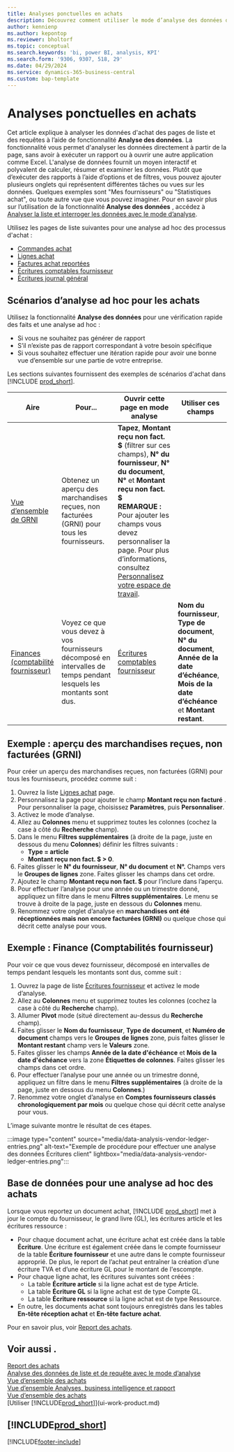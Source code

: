 ```yaml
---
title: Analyses ponctuelles en achats
description: Découvrez comment utiliser le mode d’analyse des données dans les achats pour analyser les données.
author: kennienp
ms.author: kepontop
ms.reviewer: bholtorf
ms.topic: conceptual
ms.search.keywords: 'bi, power BI, analysis, KPI'
ms.search.form: '9306, 9307, 518, 29'
ms.date: 04/29/2024
ms.service: dynamics-365-business-central
ms.custom: bap-template
---
```


# <a name="ad-hoc-analyses-in-purchasing"></a>Analyses ponctuelles en achats

Cet article explique à analyser les données d'achat des pages de liste et des requêtes à l’aide de fonctionnalité **Analyse des données**. La fonctionnalité vous permet d'analyser les données directement à partir de la page, sans avoir à exécuter un rapport ou à ouvrir une autre application comme Excel. L'analyse de données fournit un moyen interactif et polyvalent de calculer, résumer et examiner les données. Plutôt que d’exécuter des rapports à l’aide d’options et de filtres, vous pouvez ajouter plusieurs onglets qui représentent différentes tâches ou vues sur les données. Quelques exemples sont "Mes fournisseurs" ou "Statistiques achat", ou toute autre vue que vous pouvez imaginer. Pour en savoir plus sur l’utilisation de la fonctionnalité **Analyse des données** , accédez à [Analyser la liste et interroger les données avec le mode d’analyse](analysis-mode.md).

Utilisez les pages de liste suivantes pour une analyse ad hoc des processus d'achat :

- [Commandes achat](https://businesscentral.dynamics.com/?page=9307)
- [Lignes achat](https://businesscentral.dynamics.com/?page=518)
- [Factures achat reportées](https://businesscentral.dynamics.com/?page=146)
- [Écritures comptables fournisseur](https://businesscentral.dynamics.com/?page=29)
- [Écritures journal général](https://businesscentral.dynamics.com/?page=20)

## <a name="ad-hoc-analysis-scenarios-for-purchasing"></a>Scénarios d’analyse ad hoc pour les achats

Utilisez la fonctionnalité **Analyse des données** pour une vérification rapide des faits et une analyse ad hoc :

- Si vous ne souhaitez pas générer de rapport
- S’il n’existe pas de rapport correspondant à votre besoin spécifique
- Si vous souhaitez effectuer une itération rapide pour avoir une bonne vue d’ensemble sur une partie de votre entreprise.

Les sections suivantes fournissent des exemples de scénarios d'achat dans [!INCLUDE [prod_short](includes/prod_short.md)].

| Aire | Pour... | Ouvrir cette page en mode analyse | Utiliser ces champs |
| ---- | ----- | ------------------------------- |------------------- |
| [Vue d’ensemble de GRNI](#example-goods-received-not-invoiced-grni-overview) | Obtenez un aperçu des marchandises reçues, non facturées (GRNI) pour tous les fournisseurs. | **Tapez**, **Montant reçu non fact. $** (filtrer sur ces champs), **N° du fournisseur**, **N° du document**, **N°** et **Montant reçu non fact. $** <br> **REMARQUE :** Pour ajouter les champs vous devez personnaliser la page. Pour plus d’informations, consultez [Personnalisez votre espace de travail](ui-personalization-user.md). | 
| [Finances (comptabilité fournisseur)](#example-finance-accounts-payable) | Voyez ce que vous devez à vos fournisseurs décomposé en intervalles de temps pendant lesquels les montants sont dus. | [Écritures comptables fournisseur](https://businesscentral.dynamics.com/?page=29) | **Nom du fournisseur**, **Type de document**, **N° du document**, **Année de la date d’échéance**, **Mois de la date d’échéance** et **Montant restant**. |

## <a name="example-goods-received-not-invoiced-grni-overview"></a>Exemple : aperçu des marchandises reçues, non facturées (GRNI)

Pour créer un aperçu des marchandises reçues, non facturées (GRNI) pour tous les fournisseurs, procédez comme suit :
 
1. Ouvrez la liste [Lignes achat](https://businesscentral.dynamics.com/?page=518) page.
1. Personnalisez la page pour ajouter le champ **Montant reçu non facturé** . Pour personnaliser la page, choisissez **Paramètres**, puis **Personnaliser**.
1. Activez le mode d’analyse.
1. Allez au **Colonnes** menu et supprimez toutes les colonnes (cochez la case à côté du **Recherche** champ).
1. Dans le menu **Filtres supplémentaires** (à droite de la page, juste en dessous du menu **Colonnes**) définir les filtres suivants :
    - **Type = article**
    - **Montant reçu non fact. $ > 0**. 
1. Faites glisser le **N° du fournisseur**, **N° du document** et **N°.** Champs vers le **Groupes de lignes** zone. Faites glisser les champs dans cet ordre.
1. Ajoutez le champ **Montant reçu non fact. $** pour l’inclure dans l’aperçu.
1. Pour effectuer l’analyse pour une année ou un trimestre donné, appliquez un filtre dans le menu **Filtres supplémentaires**. Le menu se trouve à droite de la page, juste en dessous du **Colonnes** menu.
1. Renommez votre onglet d’analyse en **marchandises ont été réceptionnées mais non encore facturées (GRNI)** ou quelque chose qui décrit cette analyse pour vous.

## <a name="example-finance-accounts-payable"></a>Exemple : Finance (Comptabilités fournisseur)

Pour voir ce que vous devez fournisseur, décomposé en intervalles de temps pendant lesquels les montants sont dus, comme suit :

1. Ouvrez la page de liste [Écritures fournisseur](https://businesscentral.dynamics.com/?page=29) et activez le mode d’analyse.
1. Allez au **Colonnes** menu et supprimez toutes les colonnes (cochez la case à côté du **Recherche** champ).
1. Allumer **Pivot** mode (situé directement au-dessus du **Recherche** champ).
1. Faites glisser le **Nom du fournisseur**, **Type de document**, et **Numéro de document** champs vers le **Groupes de lignes** zone, puis faites glisser le **Montant restant** champ vers le **Valeurs** zone.
1. Faites glisser les champs **Année de la date d'échéance** et **Mois de la date d'échéance** vers la zone **Étiquettes de colonnes**. Faites glisser les champs dans cet ordre.
1. Pour effectuer l’analyse pour une année ou un trimestre donné, appliquez un filtre dans le menu **Filtres supplémentaires** (à droite de la page, juste en dessous du menu **Colonnes**.)
1. Renommez votre onglet d’analyse en **Comptes fournisseurs classés chronologiquement par mois** ou quelque chose qui décrit cette analyse pour vous.

L’image suivante montre le résultat de ces étapes.

:::image type="content" source="media/data-analysis-vendor-ledger-entries.png" alt-text="Exemple de procédure pour effectuer une analyse des données Écritures client" lightbox="media/data-analysis-vendor-ledger-entries.png":::

## <a name="data-foundation-for-ad-hoc-analysis-on-purchasing"></a>Base de données pour une analyse ad hoc des achats

Lorsque vous reportez un document achat, [!INCLUDE [prod_short](includes/prod_short.md)] met à jour le compte du fournisseur, le grand livre (GL), les écritures article et les écritures ressource :

- Pour chaque document achat, une écriture achat est créée dans la table **Écriture**. Une écriture est également créée dans le compte fournisseur de la table **Écriture fournisseur** et une autre dans le compte fournisseur approprié. De plus, le report de l’achat peut entraîner la création d’une écriture TVA et d’une écriture GL pour le montant de l'escompte.
- Pour chaque ligne achat, les écritures suivantes sont créées :
  - La table **Écriture article** si la ligne achat est de type Article.
  - La table **Écriture GL** si la ligne achat est de type Compte GL.
  - La table **Écriture ressource** si la ligne achat est de type Ressource.
- En outre, les documents achat sont toujours enregistrés dans les tables **En-tête réception achat** et **En-tête facture achat**.

Pour en savoir plus, voir [Report des achats](purchasing-how-record-purchases.md#posting-purchases).

## <a name="see-also"></a>Voir aussi .

[Report des achats](purchasing-how-record-purchases.md#posting-purchases)  
[Analyse des données de liste et de requête avec le mode d’analyse](analysis-mode.md)  
[Vue d’ensemble des achats](purchasing-manage-purchasing.md)  
[Vue d’ensemble Analyses, business intelligence et rapport](reports-bi-reporting.md)  
[Vue d’ensemble des achats](purchasing-manage-purchasing.md)  
[Utiliser [!INCLUDE[prod_short](includes/prod_short.md)]](ui-work-product.md)  

## [!INCLUDE[prod_short](includes/free_trial_md.md)]  

[!INCLUDE[footer-include](includes/footer-banner.md)]
